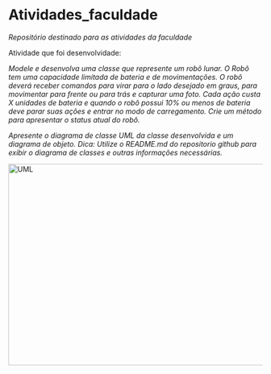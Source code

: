 <h1>Atividades_faculdade</h1>
<i>Repositório destinado para as atividades da faculdade</i>

Atividade que foi desenvolvidade:

<i>Modele e desenvolva uma classe que represente um robô lunar. O Robô tem uma capacidade limitada de bateria e de movimentações.
O robô deverá receber comandos para virar para o lado desejado em graus, para movimentar para frente ou para trás e capturar uma foto.
Cada ação custa X unidades de bateria e quando o robô possui 10% ou menos de bateria deve parar suas ações e entrar no modo de carregamento.
Crie um método para apresentar o status atual do robô.
 
Apresente o diagrama de classe UML da classe desenvolvida e um diagrama de objeto.
Dica: Utilize o README.md do repositorio github para exibir o diagrama de classes e outras informações necessárias.</i>

<div>
  <img src="Atividades_faculdade/Robo_Lunar/DiagramaUML_POO.png" alt="UML" width="600" height="400">
</div>


